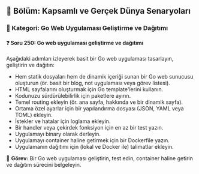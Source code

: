 ## 📘 Bölüm: Kapsamlı ve Gerçek Dünya Senaryoları  
### 🔹 Kategori: Go Web Uygulaması Geliştirme ve Dağıtımı  
#### ❓ Soru 250: Go web uygulaması geliştirme ve dağıtımı

Aşağıdaki adımları izleyerek basit bir Go web uygulaması tasarlayın, geliştirin ve dağıtın:

- Hem statik dosyaları hem de dinamik içeriği sunan bir Go web sunucusu oluşturun (ör. basit bir blog, not uygulaması veya görev listesi).
- HTML sayfalarını oluşturmak için Go template'lerini kullanın.
- Kodunuzu sürdürülebilirlik için paketlere ayırın.
- Temel routing ekleyin (ör. ana sayfa, hakkında ve bir dinamik sayfa).
- Ortama özel ayarlar için bir yapılandırma dosyası (JSON, YAML veya TOML) ekleyin.
- İstekler ve hatalar için loglama ekleyin.
- Bir handler veya çekirdek fonksiyon için en az bir test yazın.
- Uygulamayı binary olarak derleyin.
- Uygulamayı container haline getirmek için bir Dockerfile yazın.
- Uygulamanın dağıtımı için (lokal ve Docker ile) talimatlar ekleyin.

🔧 **Görev:** Bir Go web uygulaması geliştirin, test edin, container haline getirin ve dağıtım sürecini belgeleyin.
